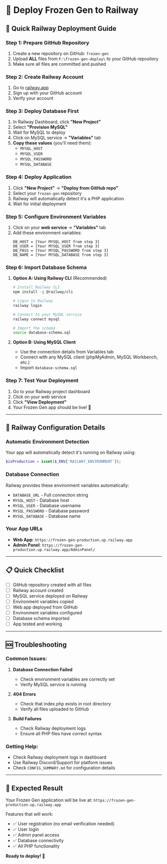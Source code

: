 # 🚂 Deploy Frozen Gen to Railway

## 🚀 **Quick Railway Deployment Guide**

### **Step 1: Prepare GitHub Repository**
1. Create a new repository on GitHub: `frozen-gen`
2. Upload **ALL** files from `F:\frozen-gen-deploy\` to your GitHub repository
3. Make sure all files are committed and pushed

### **Step 2: Create Railway Account**
1. Go to [railway.app](https://railway.app)
2. Sign up with your GitHub account
3. Verify your account

### **Step 3: Deploy Database First**
1. In Railway Dashboard, click **"New Project"**
2. Select **"Provision MySQL"**
3. Wait for MySQL to deploy
4. Click on MySQL service → **"Variables"** tab
5. **Copy these values** (you'll need them):
   - `MYSQL_HOST`
   - `MYSQL_USER` 
   - `MYSQL_PASSWORD`
   - `MYSQL_DATABASE`

### **Step 4: Deploy Application**
1. Click **"New Project"** → **"Deploy from GitHub repo"**
2. Select your `frozen-gen` repository
3. Railway will automatically detect it's a PHP application
4. Wait for initial deployment

### **Step 5: Configure Environment Variables**
1. Click on your **web service** → **"Variables"** tab
2. Add these environment variables:
   ```
   DB_HOST = [Your MYSQL_HOST from step 3]
   DB_USER = [Your MYSQL_USER from step 3]
   DB_PASS = [Your MYSQL_PASSWORD from step 3]
   DB_NAME = [Your MYSQL_DATABASE from step 3]
   ```

### **Step 6: Import Database Schema**
1. **Option A: Using Railway CLI** (Recommended)
   ```bash
   # Install Railway CLI
   npm install -g @railway/cli
   
   # Login to Railway
   railway login
   
   # Connect to your MySQL service
   railway connect mysql
   
   # Import the schema
   source database-schema.sql
   ```

2. **Option B: Using MySQL Client**
   - Use the connection details from Variables tab
   - Connect with any MySQL client (phpMyAdmin, MySQL Workbench, etc.)
   - Import `database-schema.sql`

### **Step 7: Test Your Deployment**
1. Go to your Railway project dashboard
2. Click on your web service
3. Click **"View Deployment"**
4. Your Frozen Gen app should be live! 🎉

---

## 🔧 **Railway Configuration Details**

### **Automatic Environment Detection**
Your app will automatically detect it's running on Railway using:
```php
$isProduction = isset($_ENV['RAILWAY_ENVIRONMENT']);
```

### **Database Connection**
Railway provides these environment variables automatically:
- `DATABASE_URL` - Full connection string
- `MYSQL_HOST` - Database host
- `MYSQL_USER` - Database username
- `MYSQL_PASSWORD` - Database password
- `MYSQL_DATABASE` - Database name

### **Your App URLs**
- **Web App**: `https://frozen-gen-production.up.railway.app`
- **Admin Panel**: `https://frozen-gen-production.up.railway.app/AdminPanel/`

---

## 📋 **Quick Checklist**

- [ ] GitHub repository created with all files
- [ ] Railway account created
- [ ] MySQL service deployed on Railway
- [ ] Environment variables copied
- [ ] Web app deployed from GitHub
- [ ] Environment variables configured
- [ ] Database schema imported
- [ ] App tested and working

---

## 🆘 **Troubleshooting**

### **Common Issues:**
1. **Database Connection Failed**
   - Check environment variables are correctly set
   - Verify MySQL service is running

2. **404 Errors**
   - Check that index.php exists in root directory
   - Verify all files uploaded to GitHub

3. **Build Failures**
   - Check Railway deployment logs
   - Ensure all PHP files have correct syntax

### **Getting Help:**
- Check Railway deployment logs in dashboard
- Use Railway Discord/Support for platform issues
- Check `CONFIG_SUMMARY.md` for configuration details

---

## 🎯 **Expected Result**

Your Frozen Gen application will be live at:
`https://frozen-gen-production.up.railway.app`

Features that will work:
- ✅ User registration (no email verification needed)
- ✅ User login
- ✅ Admin panel access
- ✅ Database connectivity
- ✅ All PHP functionality

**Ready to deploy! 🚀**